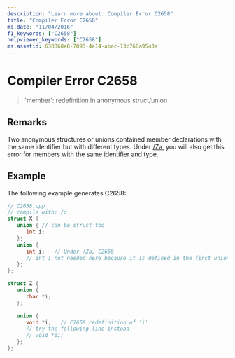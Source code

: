 ```yaml
---
description: "Learn more about: Compiler Error C2658"
title: "Compiler Error C2658"
ms.date: "11/04/2016"
f1_keywords: ["C2658"]
helpviewer_keywords: ["C2658"]
ms.assetid: 638368e8-7893-4a14-abec-13c768a9543a
---
```

# Compiler Error C2658

> 'member': redefinition in anonymous struct/union

## Remarks

Two anonymous structures or unions contained member declarations with the same identifier but with different types. Under [/Za](../../build/reference/za-ze-disable-language-extensions.md), you will also get this error for members with the same identifier and type.

## Example

The following example generates C2658:

```cpp
// C2658.cpp
// compile with: /c
struct X {
   union { // can be struct too
      int i;
   };
   union {
      int i;   // Under /Za, C2658
      // int i not needed here because it is defined in the first union
   };
};

struct Z {
   union {
      char *i;
   };

   union {
      void *i;   // C2658 redefinition of 'i'
      // try the following line instead
      // void *ii;
   };
};
```
